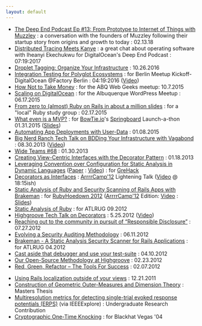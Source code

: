 ```yaml
---
layout: default
---
```

* [The Deep End Podcast Ep #13: From Prototype to Internet of Things with Muzzley](https://blog.digitalocean.com/deep-end-podcast-muzzley/) : a conversation with the founders of Muzzley following their startup story from origins and growth to today : 02.13.18
* [Distributed Tracing Meets Kanye](https://soundcloud.com/digitaloceanpodcast/distributed-tracing-meets-kanye) : a great chat about operating software with Iheanyi Ekechukwu for DigitalOcean's Deep End Podcast : 07:19:2017
* [Droplet Tagging: Organize Your Infrastructure](https://www.digitalocean.com/company/blog/droplet-tagging-organize-your-infrastructure/) : 10.26.2016
* [Integration Testing for Polyglot Ecosystems](http://www.slideshare.net/DavidWorth5/integration-testing-for-polyglot-ecosystems) : for Berlin Meetup Kickoff- DigitalOcean @Factory Berlin : 04:19:2016 ([Video](https://www.youtube.com/watch?v=0I2bJpXlYSw#t=02m22s))
* [How Not to Take Money](http://www.slideshare.net/david_e_worth/how-not-to-take-money) : for the ABQ Web Geeks meetup: 10.7.2015
* [Scaling on DigitalOcean](http://www.slideshare.net/david_e_worth/scaling-on-digitalocean) : for the Albuquerque WordPress Meetup : 06.17.2015
* [From zero to (almost) Ruby on Rails in about a million slides](http://www.slideshare.net/david_e_worth/from-zero-to-almost-rails-in-about-a-million-slides) : for a "local" Ruby study group : 02.17.2015
* [What even is a MVP?](https://bowtie.io/beta/blog/what-is-a-mvp.html) : for [BowTie.io](https://bowtie.io)'s [Springboard](https://springboard.bowtied.io/) Launch-a-thon  01.31.2015 ([Slides](http://www.slideshare.net/david_e_worth/what-even-is-a-mvp-for-bowtie-springboard))
* [Automating App Deployments with User-Data](https://www.digitalocean.com/company/blog/automating-application-deployments-with-user-data/) :  01.08.2015
* [Big Nerd Ranch Tech Talk on BDDing Your Infrastructure with Vagabond](http://daveworth.github.io/8_30_2013_BDD_Your_Infrastructure_with_Vagabond/#slide-0) :  08.30.2013 ([Video](http://vimeo.com/74387133))
* [Wide Teams #68](http://www.wideteams.com/2013/01/30/episode-68-david-worth-of-big-nerd-ranch/) :  01.30.2013
* [Creating View-Centric Interfaces with the Decorator Pattern](http://blog.bignerdranch.com/1702-creating-view-centric-interfaces-with-the-decorator-pattern/) :  01.18.2013
* [Leveraging Convention over Configuration for Static Analysis in Dynamic Languages](http://ensiwiki.ensimag.fr/images/7/70/GreHack-2012-talk-David_Worth_and_Justin_Collins-Leveraging_Convention_over_Configuration_for_Static_Analysis_in_Dynamic_Languages.pdf) ([Paper](http://ensiwiki.ensimag.fr/images/c/c5/GreHack-2012-Leveraging_Convention_over_Configuration_for_Static_Analysis_in_Dynamic_Languages.pdf) : [Video](http://www.youtube.com/watch?feature=player_embedded&v=tHUxZbNktxg)) : for [GreHack](http://grehack.org/en/)
* [Decorators as Interfaces](http://daveworth.github.io/ArrrrCamp_2012-DecoratorsAsInterfaces) : [ArrrrCamp'12](http://2012.arrrrcamp.be/) Lightening Talk ([Video](http://vimeo.com/groups/arrrrcamp/videos/51898787) @ 18:15ish)
* [Static Analysis of Ruby and Security Scanning of Rails Apps with Brakeman](http://daveworth.github.io/RubyHoedown_2012-StaticAnalysisAndSecurityAnalysisWithBrakeman) : for [RubyHoedown 2012](http://rubyhoedown.com/) ([ArrrrCamp'12](http://2012.arrrrcamp.be/) Edition: [Video](http://vimeo.com/groups/arrrrcamp/videos/51635385) : [Slides](http://daveworth.github.com/ArrrrCamp_2012-StaticAnalysisAndSecurityAnalysisWithBrakeman/))
* [Static Analysis of Ruby](http://daveworth.github.io/ATLRUG_07_2012-StaticAnalysisRuby/) : for ATLRUG 09.2012
* [Highgroove Tech Talk on Decorators](http://daveworth.github.io/5-25-2012-Highgroove-Tech-Talk---Decorators/) :  5.25.2012 ([Video](http://vimeo.com/42860016))
* [Reaching out to the community in pursuit of “Responsible Disclosure”](http://blog.bignerdranch.com/1702-creating-view-centric-interfaces-with-the-decorator-pattern/) : 07.27.2012
* [Evolving a Security Auditing Methodology](http://blog.bignerdranch.com/1641-evolving-a-security-auditing-methodology/) : 06.11.2012
* [Brakeman - A Static Analysis Security Scanner for Rails Applications](http://daveworth.github.io/ATLRUG_04_2012-BrakemanPresentation/) : for ATLRUG 04.2012
* [Cast aside that debugger and use your test-suite](http://blog.bignerdranch.com/1618-cast-aside-that-debugger-and-use-your-test-suite/) : 04.10.2012
* [Our Open-Source Methodology at Highgroove](http://blog.bignerdranch.com/1602-our-open-source-methodology-at-highgroove/) : 02.23.2012
* [Red, Green, Refactor – The Tools For Success](https://www.bignerdranch.com/blog/red-green-refactor-the-tools-for-success/) : 02.07.2012
<!-- * [Highgroove Tech Talk on Brakeman](http://vimeo.com/35766582) : 01.2012 -->
* [Using Rails localization outside of your views](https://www.bignerdranch.com/blog/using-rails-localization-outside-of-your-views/) : 12.21.2011
* [Construction of Geometric Outer-Measures and Dimension Theory](/assets/DaveWorthThesis.pdf) : Masters Thesis
* [Multiresolution metrics for detecting single-trial evoked response potentials (ERPS)](https://ieeexplore.ieee.org/document/1384583) (via IEEEExplore) : Undergraduate Research Contribution
* [Cryptographic One-Time Knocking](/assets/bh-us-04-worth-up.pdf) : for Blackhat Vegas '04
